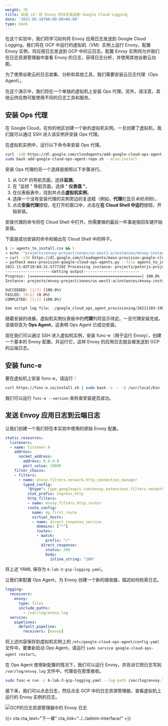 ```yaml
---
weight: 70
title: 实验 14：将 Envoy 的日志发送到 Google Cloud Logging
date: '2022-05-18T00:00:00+08:00'
type: book
---
```


在这个实验中，我们将学习如何将 Envoy 应用日志发送到 Google Cloud Logging。我们将在 GCP 中运行的虚拟机（VM）实例上运行 Envoy，配置 Envoy 实例，将应用日志发送到 GCP 中的云日志。配置 Envoy 实例将允许我们在日志资源管理器中查看 Envoy 的日志，获得日志分析，并使用其他谷歌云功能。

为了使用谷歌云的日志收集、分析和其他工具，我们需要安装云日志代理（Ops Agent）。

在这个演示中，我们将在一个单独的虚拟机上安装 Ops 代理。另外，请注意，其他云供应商可能使用不同的日志工具和服务。

## 安装 Ops 代理

在 Google Cloud，在你的地区创建一个新的虚拟机实例。一旦创建了虚拟机，我们就可以通过 SSH 进入该实例并安装 Ops 代理。

在虚拟机实例中，运行以下命令来安装 Ops 代理。

```sh
curl -sSO https://dl.google.com/cloudagents/add-google-cloud-ops-agent-repo.sh
sudo bash add-google-cloud-ops-agent-repo.sh --also-install
```

安装 Ops 代理的另一个选择是按照以下步骤进行。

1. 从 GCP 的导航页面，选择**监测**。
2. 在 \"监控 \" 导航页面，选择 \" **仪表盘 \"**。
3. 在仪表板表中，找到并点击**虚拟机实例**。
4. 选择一个没有安装代理的实例旁边的复选框（例如，**代理**栏显示*未检测到*）。
5. 点击**安装代理**按钮，在打开的窗口中，点击在**在 Cloud Shell 中运行**按钮，开始安装。

安装代理的命令将在 Cloud Shell 中打开。你需要做的最后一件事是按回车键开始安装。

下面是成功安装的命令和输出在 Cloud Shell 中的样子。

```sh
$ :> agents_to_install.csv && \
→ echo '"projects/envoy-project/zones/us-west1-a/instances/envoy-instance","[{""type"":""ops-agent""}]"' >> agents_to_install.csv && \
→ curl -sSO https://dl.google.com/cloudagents/mass-provision-google-cloud-ops-agents.py && \
→ python3 mass-provision-google-cloud-ops-agents.py --file agents_to_install.csv
2021-11-03T19:04:31.577710Z Processing instance: projects/peterjs-project/zones/us-west1-a/instances/some-instance.
---------------------Getting output-------------------------
Progress: |==================================================| 100.0% [1/1] (100.0%) completed; [1/1] (100.0%) succeeded; [0/1] (0.0%) failed;
Instance: projects/envoy-project/zones/us-west1-a/instances/envoy-instance successfully runs ops-agent. See log file in: ./google_cloud_ops_agent_provisioning/20211103-190431_576419/envoy-project_us-west1-a_envoy-instance.log

SUCCEEDED: [1/1] (100.0%)
FAILED: [0/1] (0.0%)
COMPLETED: [1/1] (100.0%)

See script log file: ./google_cloud_ops_agent_provisioning/20211103-190431_576419/wrapper_script.log
```

随着安装的进展，虚拟机实例仪表板中的**代理**列将显示待定。一旦代理安装完成，该值将变为 **Ops Agent**，这表明 Ops Agent 已成功安装。

现在我们可以通过 SSH 进入虚拟机实例，安装 func-e（用于运行 Envoy），创建一个基本的 Envoy 配置，并运行它，这样 Envoy 的应用日志就会被发送到 GCP 的云端日志。

## 安装 func-e

要在虚拟机上安装 func-e，请运行：

```sh
curl https://func-e.io/install.sh | sudo bash -s -- -b /usr/local/bin
```

我们可以运行 `func-e --version` 来检查安装是否成功。

## 发送 Envoy 应用日志到云端日志

让我们创建一个我们将在本实验中使用的原始 Envoy 配置。

```yaml
static_resources:
  listeners:
  - name: listener_0
    address:
      socket_address:
        address: 0.0.0.0
        port_value: 10000
    filter_chains:
    - filters:
      - name: envoy.filters.network.http_connection_manager
        typed_config:
          "@type": type.googleapis.com/envoy.extensions.filters.network.http_connection_manager.v3.HttpConnectionManager
          stat_prefix: ingress_http
          http_filters:
          - name: envoy.filters.http.router
          route_config:
            name: my_first_route
            virtual_hosts:
            - name: direct_response_service
              domains: ["*"]
              routes:
              - match:
                  prefix: "/"
                direct_response:
                  status: 200
                  body:
                    inline_string: "200"
```

将上述 YAML 保存为 `6-lab-3-gcp-logging.yaml`。

让我们来配置 Ops Agent，为 Envoy 创建一个新的接收器，描述如何检索日志。

```yaml
logging:
  receivers:
    envoy:
      type: files
      include_paths:
        - /var/log/envoy.log
  service:
    pipelines:
      default_pipeline:
        receivers: [envoy]
```

将上述内容保存到虚拟机实例上的 `/etc/google-cloud-ops-agent/config.yaml` 文件中。要重新启动 Ops Agent，请运行 `sudo service google-cloud-ops-agent restart`。

在 Ops Agent 使用新配置的情况下，我们可以运行 Envoy，并告诉它把日志写到 `/var/log/envoy.log` 文件中，代理会在那里接收。

```sh
sudo func-e run -c 6-lab-3-gcp-logging.yaml --log-path /var/log/envoy.log
```

接下来，我们可以点击日志，然后点击 GCP 中的日志资源管理器，查看虚拟机上运行的 Envoy 实例的日志。

![GCP的日志资源管理器中的 Envoy 日志](../../images/e6c9d24ely1gzxuj0mrbpj210l0a877q.jpg "GCP的日志资源管理器中的 Envoy 日志")

{{< cta cta_text="下一章" cta_link="../../admin-interface/" >}}
